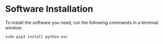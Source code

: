 # Software Installation

To install the software you need, run the following commands in a terminal window:

```bash
sudo pip3 install python-osc
```

